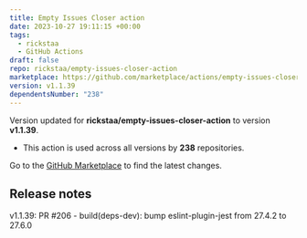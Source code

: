 ```yaml
---
title: Empty Issues Closer action
date: 2023-10-27 19:11:15 +00:00
tags:
  - rickstaa
  - GitHub Actions
draft: false
repo: rickstaa/empty-issues-closer-action
marketplace: https://github.com/marketplace/actions/empty-issues-closer-action
version: v1.1.39
dependentsNumber: "238"
---
```



Version updated for **rickstaa/empty-issues-closer-action** to version **v1.1.39**.
- This action is used across all versions by **238** repositories.

Go to the [GitHub Marketplace](https://github.com/marketplace/actions/empty-issues-closer-action) to find the latest changes.

## Release notes

v1.1.39: PR #206 - build(deps-dev): bump eslint-plugin-jest from 27.4.2 to 27.6.0
